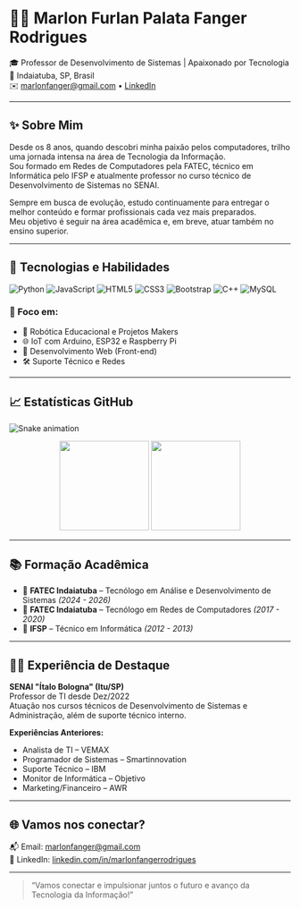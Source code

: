 
# 👨‍💻 Marlon Furlan Palata Fanger Rodrigues

🎓 Professor de Desenvolvimento de Sistemas | Apaixonado por Tecnologia  
📍 Indaiatuba, SP, Brasil  
✉️ marlonfanger@gmail.com • [LinkedIn](https://www.linkedin.com/in/marlonfangerrodrigues)

---

## ✨ Sobre Mim

Desde os 8 anos, quando descobri minha paixão pelos computadores, trilho uma jornada intensa na área de Tecnologia da Informação.  
Sou formado em Redes de Computadores pela FATEC, técnico em Informática pelo IFSP e atualmente professor no curso técnico de Desenvolvimento de Sistemas no SENAI.

Sempre em busca de evolução, estudo continuamente para entregar o melhor conteúdo e formar profissionais cada vez mais preparados.  
Meu objetivo é seguir na área acadêmica e, em breve, atuar também no ensino superior.

---

## 🚀 Tecnologias e Habilidades

![Python](https://img.shields.io/badge/-Python-3776AB?style=flat&logo=python&logoColor=white)
![JavaScript](https://img.shields.io/badge/-JavaScript-F7DF1E?style=flat&logo=javascript&logoColor=black)
![HTML5](https://img.shields.io/badge/-HTML5-E34F26?style=flat&logo=html5&logoColor=white)
![CSS3](https://img.shields.io/badge/-CSS3-1572B6?style=flat&logo=css3&logoColor=white)
![Bootstrap](https://img.shields.io/badge/-Bootstrap-7952B3?style=flat&logo=bootstrap&logoColor=white)
![C++](https://img.shields.io/badge/-C++-00599C?style=flat&logo=cplusplus&logoColor=white)
![MySQL](https://img.shields.io/badge/-MySQL-4479A1?style=flat&logo=mysql&logoColor=white)

### 🔧 Foco em:
- 🤖 Robótica Educacional e Projetos Makers
- 🌐 IoT com Arduino, ESP32 e Raspberry Pi
- 🧠 Desenvolvimento Web (Front-end)
- 🛠️ Suporte Técnico e Redes

---

## 📈 Estatísticas GitHub

![Snake animation](https://github.com/marlon-greg/marlon-greg/blob/output/github-contribution-grid-snake.svg)

<div align="center">
  <img height="160em" src="https://github-readme-stats.vercel.app/api?username=marlon-greg&show_icons=true&theme=radical&count_private=true"/>
  <img height="160em" src="https://github-readme-stats.vercel.app/api/top-langs/?username=marlon-greg&layout=compact&langs_count=8&theme=radical"/>
</div>

---

## 📚 Formação Acadêmica

- 📘 **FATEC Indaiatuba** – Tecnólogo em Análise e Desenvolvimento de Sistemas *(2024 - 2026)*
- 📘 **FATEC Indaiatuba** – Tecnólogo em Redes de Computadores *(2017 - 2020)*
- 📘 **IFSP** – Técnico em Informática *(2012 - 2013)*

---

## 🧑‍🏫 Experiência de Destaque

**SENAI "Ítalo Bologna" (Itu/SP)**  
Professor de TI desde Dez/2022  
Atuação nos cursos técnicos de Desenvolvimento de Sistemas e Administração, além de suporte técnico interno.

**Experiências Anteriores:**  
- Analista de TI – VEMAX  
- Programador de Sistemas – Smartinnovation  
- Suporte Técnico – IBM  
- Monitor de Informática – Objetivo  
- Marketing/Financeiro – AWR

---

## 🌐 Vamos nos conectar?

📬 Email: marlonfanger@gmail.com  
🔗 LinkedIn: [linkedin.com/in/marlonfangerrodrigues](https://www.linkedin.com/in/marlonfangerrodrigues)

---

> “Vamos conectar e impulsionar juntos o futuro e avanço da Tecnologia da Informação!”
